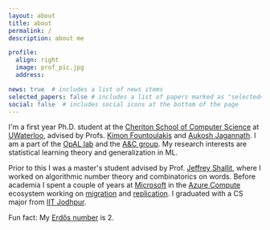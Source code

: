 ```yaml
---
layout: about
title: about
permalink: /
description: about me

profile:
  align: right
  image: prof_pic.jpg
  address: 

news: true  # includes a list of news items
selected_papers: false # includes a list of papers marked as "selected={true}"
social: false  # includes social icons at the bottom of the page
---
```


I'm a first year Ph.D. student at the [Cheriton School of Computer Science](https://cs.uwaterloo.ca/) at [UWaterloo](https://uwaterloo.ca/), advised by Profs. [Kimon Fountoulakis](https://cs.uwaterloo.ca/~kfountou/) and [Aukosh Jagannath](https://math.uwaterloo.ca/~a3jagann/). I am a part of the [OpAL lab](https://opallab.ca/) and the [A&C group](https://algcomp.uwaterloo.ca/). My research interests are statistical learning theory and generalization in ML.

Prior to this I was a master's student advised by Prof. [Jeffrey Shallit](https://cs.uwaterloo.ca/~shallit/), where I worked on algorithmic number theory and combinatorics on words. Before academia I spent a couple of years at [Microsoft](https://microsoft.com/) in the [Azure Compute](https://azure.microsoft.com/en-us/product-categories/compute/) ecosystem working on [migration](https://azure.microsoft.com/en-us/services/azure-migrate/) and [replication](https://azure.microsoft.com/en-us/services/site-recovery/). I graduated with a CS major from [IIT Jodhpur](http://iitj.ac.in/).

Fun fact: My [Erdős number](https://en.wikipedia.org/wiki/Erdős_number) is 2.